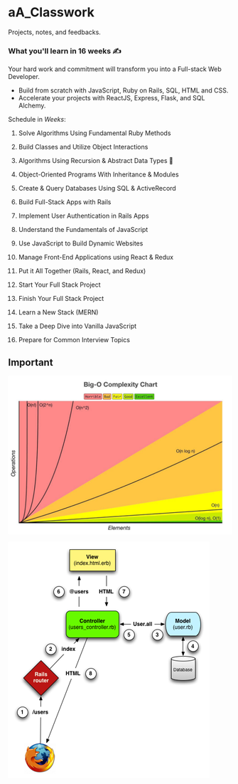 # aA_Classwork

Projects, notes, and feedbacks.

### What you'll learn in 16 weeks :writing_hand:

Your hard work and commitment will transform you into a Full-stack Web Developer.

- Build from scratch with JavaScript, Ruby on Rails, SQL, HTML and CSS.
- Accelerate your projects with ReactJS, Express, Flask, and SQL Alchemy.

Schedule in _Weeks_:

1. Solve Algorithms Using Fundamental Ruby Methods

2. Build Classes and Utilize Object Interactions

3. Algorithms Using Recursion & Abstract Data Types :vomiting_face:

4. Object-Oriented Programs With Inheritance & Modules

5. Create & Query Databases Using SQL & ActiveRecord

6. Build Full-Stack Apps with Rails

7. Implement User Authentication in Rails Apps

8. Understand the Fundamentals of JavaScript

9. Use JavaScript to Build Dynamic Websites

10. Manage Front-End Applications using React & Redux

11. Put it All Together (Rails, React, and Redux)

12. Start Your Full Stack Project

13. Finish Your Full Stack Project

14. Learn a New Stack (MERN)

15. Take a Deep Dive into Vanilla JavaScript

16. Prepare for Common Interview Topics

## Important

![Big O Notation](VISUALS/Big_O_Complexity.jpeg)

![Rails MVC](VISUALS/Rails_MVC.png)
